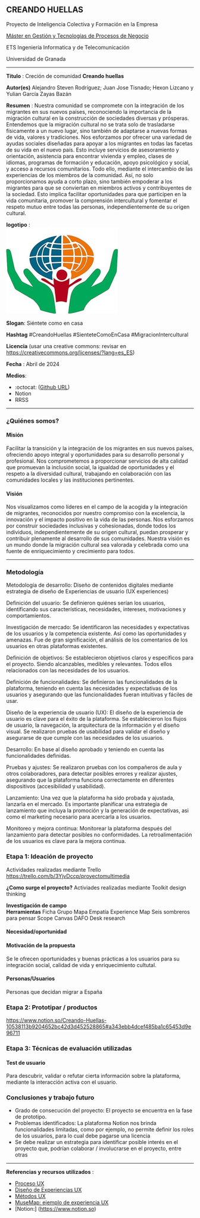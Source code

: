 ## CREANDO HUELLAS 

Proyecto de Inteligencia Colectiva y Formación en la Empresa

[Máster en Gestión y Tecnologías de Procesos de Negocio](https://masteres.ugr.es/mbagestiontic/)

ETS Ingeniería Informatica y de Telecomunicación

Universidad de Granada  

----

**Titulo** : Creción de comunidad **Creando huellas**

**Autor(es)** 
Alejandro Steven Rodríguez; Juan Jose Tisnado; Hexon Lizcano y Yulian García Zayas Bazán

**Resumen** : 
Nuestra comunidad se compromete con la integración de los migrantes en sus nuevos países, reconociendo la importancia de la migración cultural en la construcción de sociedades diversas y prósperas. Entendemos que la migración cultural no se trata solo de trasladarse físicamente a un nuevo lugar, sino también de adaptarse a nuevas formas de vida, valores y tradiciones.
Nos esforzamos por ofrecer una variedad de ayudas sociales diseñadas para apoyar a los migrantes en todas las facetas de su vida en el nuevo país. Esto incluye servicios de asesoramiento y orientación, asistencia para encontrar vivienda y empleo, clases de idiomas, programas de formación y educación, apoyo psicológico y social, y acceso a recursos comunitarios. Todo ello, mediante el intercambio de las experiencias de los miembros de la comunidad.
Así, no solo proporcionamos ayuda a corto plazo, sino también empoderar a los migrantes para que se conviertan en miembros activos y contribuyentes de la sociedad. Esto implica facilitar oportunidades para que participen en la vida comunitaria, promover la comprensión intercultural y fomentar el respeto mutuo entre todas las personas, independientemente de su origen cultural.

**logotipo** :  
![Logo](Logotipo.jpg)

**Slogan**: Siéntete como en casa

**Hashtag** 
#CreandoHuellas
#SienteteComoEnCasa
#MigracionIntercultural

**Licencia**    (usar una creative commons: revisar en https://creativecommons.org/licenses/?lang=es_ES) 

**Fecha** : Abril de 2024

**Medios**: 
*  :octocat: ([Github URL](https://github.com/yuliangzb/Creando-Huellas/edit/main/Readme.md))
* Notion
* RRSS

----

### ¿Quiénes somos?

#### Misión
Facilitar la transición y la integración de los migrantes en sus nuevos países, ofreciendo apoyo integral y oportunidades para su desarrollo personal y profesional. Nos comprometemos a proporcionar servicios de alta calidad que promuevan la inclusión social, la igualdad de oportunidades y el respeto a la diversidad cultural, trabajando en colaboración con las comunidades locales y las instituciones pertinentes.

#### Visión
Nos visualizamos como líderes en el campo de la acogida y la integración de migrantes, reconocidos por nuestro compromiso con la excelencia, la innovación y el impacto positivo en la vida de las personas. Nos esforzamos por construir sociedades inclusivas y cohesionadas, donde todos los individuos, independientemente de su origen cultural, puedan prosperar y contribuir plenamente al desarrollo de sus comunidades. Nuestra visión es un mundo donde la migración cultural sea valorada y celebrada como una fuente de enriquecimiento y crecimiento para todos.

----- 

### Metodología
Metodología de desarrollo: Diseño de contenidos digitales mediante estrategia de diseño de Experiencias de usuario (UX experiences) 

Definición del usuario: Se definieron quiénes serían los usuarios, identificando sus características, necesidades, intereses, motivaciones y comportamientos.

Investigación de mercado: Se identificaron las necesidades y expectativas de los usuarios y la competencia existente. Así como las oportunidades y amenazas. Fue de gran significación, el análisis de los comentarios de los usuarios en otras plataformas existentes.

Definición de objetivos: Se establecieron objetivos claros y específicos para el proyecto. Siendo alcanzables, medibles y relevantes. Todos ellos relacionados con las necesidades de los usuarios.

Definición de funcionalidades: Se definieron las funcionalidades de la plataforma, teniendo en cuenta las necesidades y expectativas de los usuarios y asegurando que las funcionalidades fueran intuitivas y fáciles de usar.

Diseño de la experiencia de usuario (UX): El diseño de la experiencia de usuario es clave para el éxito de la plataforma. Se establecieron los flujos de usuario, la navegación, la arquitectura de la información y el diseño visual. Se realizaron pruebas de usabilidad para validar el diseño y asegurarse de que cumple con las necesidades de los usuarios.

Desarrollo: En base al diseño aprobado y teniendo en cuenta las funcionalidades definidas.

Pruebas y ajustes: Se realizaron pruebas con los compañeros de aula y otros colaboradores, para detectar posibles errores y realizar ajustes, asegurando que la plataforma funciona correctamente en diferentes dispositivos (accesibilidad y usabilidad).

Lanzamiento: Una vez que la plataforma ha sido probada y ajustada, lanzarla en el mercado. Es importante planificar una estrategia de lanzamiento que incluya la promoción y la generación de expectativas, asi como el marketing necesario para acercarla a los usuarios.

Monitoreo y mejora continua: Monitorear la plataforma después del lanzamiento para detectar posibles no conformidades. La retroalimentación de los usuarios es clave para la mejora continua.

### Etapa 1: Ideación de proyecto 
Actividades realizadas mediante Trello https://trello.com/b/3YjvDccp/proyectomultimedia

**¿Como surge el proyecto?**
Activiades realizadas mediante Toolkit design thinking

**Investigación de campo**   
**Herramientas**
Ficha Grupo
Mapa Empatía
Experience Map
Seis sombreros para pensar
Scope Canvas
DAFO
Desk research

#### Necesidad/oportunidad

#### Motivación de la propuesta

Se le ofrecen oportunidades y buenas prácticas a los usuarios para su integración social, calidad de vida y enriquecimiento cultutal.

#### Personas/Usuarios
Personas que decidan migrar a España

### Etapa 2: Prototipar / productos 

https://www.notion.so/Creando-Huellas-10538113b9204652bc42d3d452528865#a343ebb4dcef485ba1c65453d9e96711

### Etapa 3: Técnicas de evaluación utilizadas

#### Test de usuario
Para descubrir, validar o refutar cierta información sobre la plataforma, mediante la interacción activa con el usuario.

### Conclusiones y trabajo futuro
* Grado de consecución del proyecto: El proyecto se encuentra en la fase de prototipo.
* Problemas identificados: La plataforma Notion nos brinda funcionalidades limitadas, como por ejemplo, no permite definir los roles de los usuarios, para lo cual debe pagarse una licencia
* Se debe realizar un estrategia para identificar posible interés en el proyecto que, podrían  colaborar / involucrarse en el proyecto, entre otras

----

**Referencias y recursos utilizados** :

* [Proceso UX](https://uxmastery.com/resources/process/)
* [Diseño de Experiencias UX](http://www.nosolousabilidad.com/articulos/uxd.htm) 
* [Métodos UX](https://mgea.github.io/UX-DIU-Checklist/index.html) 
* [MuseMap: ejemplo de experiencia UX](https://blog.prototypr.io/musemap-street-art-app-ux-case-study-9bec6a99823b) 
* [Notion:] (https://www.notion.so)





